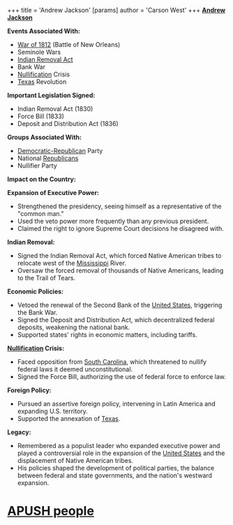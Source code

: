 +++
 title = 'Andrew Jackson'
[params]
	author = 'Carson West'
+++
**[Andrew Jackson](./../andrew-jackson/)**

**Events Associated With:**

* [War of 1812](./../war-of-1812/) (Battle of New Orleans)
* Seminole Wars
* [Indian Removal Act](./../indian-removal-act/)
* Bank War
* [Nullification](./../nullification/) Crisis
* [Texas](./../texas/) Revolution

**Important Legislation Signed:**

* Indian Removal Act (1830)
* Force Bill (1833)
* Deposit and Distribution Act (1836)

**Groups Associated With:**

* [Democratic-Republican](./../democratic-republican/) Party
* National [Republicans](./../republicans/)
* Nullifier Party

**Impact on the Country:**

**Expansion of Executive Power:**

* Strengthened the presidency, seeing himself as a representative of the "common man."
* Used the veto power more frequently than any previous president.
* Claimed the right to ignore Supreme Court decisions he disagreed with.

**Indian Removal:**

* Signed the Indian Removal Act, which forced Native American tribes to relocate west of the [Mississippi](./../mississippi/) River.
* Oversaw the forced removal of thousands of Native Americans, leading to the Trail of Tears.

**Economic Policies:**

* Vetoed the renewal of the Second Bank of the [United States](./../united-states/), triggering the Bank War.
* Signed the Deposit and Distribution Act, which decentralized federal deposits, weakening the national bank.
* Supported states' rights in economic matters, including tariffs.

**[Nullification](./../nullification/) Crisis:**

* Faced opposition from [South Carolina](./../south-carolina/), which threatened to nullify federal laws it deemed unconstitutional.
* Signed the Force Bill, authorizing the use of federal force to enforce law.

**Foreign Policy:**

* Pursued an assertive foreign policy, intervening in Latin America and expanding U.S. territory.
* Supported the annexation of [Texas](./../texas/).

**Legacy:**

* Remembered as a populist leader who expanded executive power and played a controversial role in the expansion of the [United States](./../united-states/) and the displacement of Native American tribes.
* His policies shaped the development of political parties, the balance between federal and state governments, and the nation's westward expansion.
# [APUSH people](./../apush-people/)